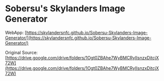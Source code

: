 # Sobersu's Skylanders Image Generator

WebApp: [https://skylandersnfc.github.io/Sobersu-Skylanders-Image-Generator/](https://skylandersnfc.github.io/Sobersu-Skylanders-Image-Generator/)

Original Source: [https://drive.google.com/drive/folders/1Ogt0ZBAhe7WyBMCRyIIsnzxDitcjX72W](https://drive.google.com/drive/folders/1Ogt0ZBAhe7WyBMCRyIIsnzxDitcjX72W)
